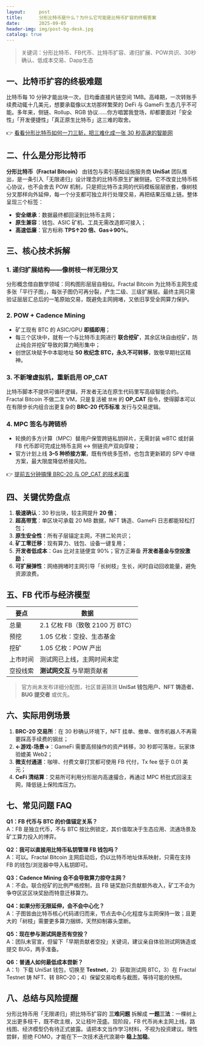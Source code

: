 ```yaml
---
layout:     post
title:      分形比特币是什么？为什么它可能是比特币扩容的终极答案
date:       2025-09-05
header-img: img/post-bg-desk.jpg
catalog: true
---
```


> 关键词：分形比特币、FB代币、比特币扩容、递归扩展、POW共识、30秒确认、低成本交易、Dapp生态

## 一、比特币扩容的终极难题  
比特币每 10 分钟才能出块一次，日均垂直接片链空间 1MB。高峰期，一次转账手续费动辄十几美元，想要承载像以太坊那样繁荣的 DeFi 与 GameFi 生态几乎不可能。多年来，侧链、Rollup、RGB 协议……你方唱罢我登场，却都要面对「安全性」「开发便捷性」「真正原生比特币」这三难的取舍。

👉 [看看分形比特币如何一刀三斩，把三难化成一张 30 秒高速的智能网](https://okxdog.com/)

## 二、什么是分形比特币  
**分形比特币（Fractal Bitcoin）** 由钱包与索引基础设施服务商 **UniSat** 团队推出，是一条引入「无限递归」设计理念的比特币原生扩展侧链。它不改变比特币核心协议，也不会舍去 POW 机制，只是把比特币主网的代码模板层层嵌套，像树枝分叉那样向外延伸，每一个分支都可独立并行处理交易，再把结果压缩上链。整体呈现三个标签：  
- **安全继承**：数据最终都回滚到比特币主网；  
- **原生兼容**：钱包、ASIC 矿机、工具无需改造即可接入；  
- **高速低廉**：官方标称 **TPS↑20 倍、Gas↓90%**。

## 三、核心技术拆解

### 1. 递归扩展结构——像树枝一样无限分叉  
分形概念借自数学领域：同构图形层层自相似。Fractal Bitcoin 为比特币主网生成多张「平行子图」，每张子图仍可再分裂，产生二级、三级扩展层。最终主网只需验证层层汇总后的一笔原始交易，既避免主网拥堵，又依旧享受全网算力保护。

### 2. POW + Cadence Mining  
- 矿工现有 BTC 的 ASIC/GPU **即插即用**；  
- 每三个区块中，就有一个与比特币主网进行 **联合挖矿**，其余区块自由挖矿，防止纯合并挖矿导致的算力畸形集中；  
- 创世区块赋予中本聪地址 **50 枚纪念 BTC，永久不可转移**，致敬早期社区精神。

### 3. 不新增虚拟机，重新启用 OP_CAT  
比特币脚本不提供可循环逻辑，开发者无法在原生代码里写高级智能合约。Fractal Bitcoin 不做二次 VM，只是复活被 `禁用` 的 **OP_CAT** 指令，使得脚本可以在有限步长内组合出更复杂的 **BRC-20 代币标准** 发行与交易逻辑。

### 4. MPC 签名与跨链桥  
- 轮换的多方计算（MPC）替用户保管跨链私钥碎片，无需封装 wBTC 或封装 FB 代币即可完成比特币主网 ↔ 侧链资产双向穿梭；  
- 官方计划上线 **3–5 种桥接方案**，既有传统多签桥，也包含更新颖的 SPV 中继方案，最大限度降低桥接风险。

👉 [提前五分钟搞懂 BRC-20 与 OP_CAT 的技术彩蛋](https://okxdog.com/)

## 四、关键优势盘点  
1. **极速确认**：30 秒出块，较主网提升 **20 倍**；  
2. **超高带宽**：单区块可承载 20 MB 数据，NFT 铸造、GameFi 日志都能轻松打包；  
3. **原生安全性**：所有子层锚定主网，不拼二轮共识；  
4. **矿工零迁移**：现有算力、钱包、设备一键复用；  
5. **开发者低成本**：Gas 比对主链便宜 90%；官方正筹备 **开发者基金与空投激励**；  
6. **可扩展弹性**：网络拥堵时主网引导「长树枝」生长，闲时自动回收能量，避免资源浪费。

## 五、FB 代币与经济模型  

| 要点             | 数据                            |
|------------------|---------------------------------|
| 总量             | 2.1 亿枚 FB（致敬 2100 万 BTC） |
| 预挖             | 1.05 亿枚：空投、生态基金       |
| 挖矿             | 1.05 亿枚：POW 产出             |
| 上市时间         | 测试网已上线，主网时间未定      |
| 空投线索         | **测试网交互** 与早期贡献者     |

> 官方尚未发布详细分配图，社区普遍猜测 **UniSat 钱包用户、NFT 铸造者、BUG 提交者** 或优先。

## 六、实际用例场景  
1. **BRC-20 交易所**：在 30 秒确认环境下，NFT 挂单、撤单、做市机器人不再需要踩高手续费的钢丝；  
2. **<-游戏-场景->**：GameFi 需要高频操作的资产转移，30 秒即可落账，玩家体验媲美 Web2；  
3. **微支付通道**：咖啡、付费文章打赏都可使用 FB 代付，Tx fee 低于 0.01 美元；  
4. **CeFi 清结算**：交易所可利用分形层内高速撮合，再通过 MPC 桥批式回滚主网，降低链上保险库压力。

## 七、常见问题 FAQ

**Q1：FB 代币与 BTC 的价值锚定关系？**  
A：FB 是独立代币，不与 BTC 按比例锁定，其价值取决于生态应用、流通场景及矿工算力投入的博弈。

**Q2：我可以直接用比特币私钥管理 FB 钱包吗？**  
A：可以。Fractal Bitcoin 主网启动后，仍以比特币地址体系映射，只需在支持 FB 的钱包/浏览器中导入私钥即可。

**Q3：Cadence Mining 会不会导致算力掠夺主网？**  
A：不会。联合挖矿的比例严格控制，且 FB 链奖励只贡献额外收入，矿工不会为争夺区区区块奖励而特意迁移算力。

**Q4：如果分形无限延伸，会不会中心化？**  
A：子图皆由比特币核心代码递归而来，节点去中心化程度与主网保持一致；且更大的「树枝」需要更多算力捆绑，天然抑制寡头垄断。

**Q5：现在参与测试网是否有空投？**  
A：团队未官宣，但留下「早期贡献者空投」关键词，建议亲自体验测试网铸造或提交 BUG，两手准备。

**Q6：普通人如何最低成本尝新？**  
A：1）下载 UniSat 钱包，切换至 **Testnet**，2）获取测试网 BTC，3）在 Fractal Testnet 铸 NFT、转 BRC-20；4）保留交易哈希与截图，等待可能的快照。

## 八、总结与风险提醒  
分形比特币用「无限递归」把比特币扩容的 **三难问题** 拆解成 **一题三法**：一棵树上叉出更多枝干，既不砍主根，又让枝叶茂盛。现阶段，FB 代币尚未主网上线，路线图、经济模型仍有待正式披露。请把本文当作学习材料，不视为投资建议。理性尝鲜，拒绝 FOMO，才能在下一次技术迭代浪潮中 **稳上加稳**。